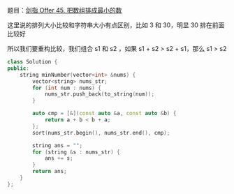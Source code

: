 题目：[剑指 Offer 45. 把数组排成最小的数](https://leetcode.cn/problems/ba-shu-zu-pai-cheng-zui-xiao-de-shu-lcof/)

这里说的排列大小比较和字符串大小有点区别，比如 3 和 30，明显 30 排在前面比较好

所以我们要重构比较，我们组合 s1 和 s2 ，如果 s1 + s2 > s2 + s1，那么 s1 > s2

```c++
class Solution {
public:
    string minNumber(vector<int> &nums) {
        vector<string> nums_str;
        for (int num : nums) {
            nums_str.push_back(to_string(num));
        }

        auto cmp = [&](const auto &a, const auto &b) {
            return a + b < b + a;
        };
        sort(nums_str.begin(), nums_str.end(), cmp);

        string ans = "";
        for (string &s : nums_str) {
            ans += s;
        }
        return ans;
    }
};
```